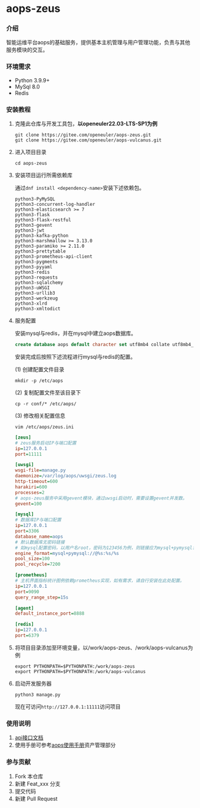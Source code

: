 # aops-zeus

### 介绍
智能运维平台aops的基础服务，提供基本主机管理与用户管理功能，负责与其他服务模块的交互。

### 环境需求
+ Python 3.9.9+
+ MySql 8.0
+ Redis


### 安装教程

1. 克隆此仓库与开发工具包，**以openeuler22.03-LTS-SP1为例**

   ```shell
   git clone https://gitee.com/openeuler/aops-zeus.git
   git clone https://gitee.com/openeuler/aops-vulcanus.git
   ```

2. 进入项目目录

   ```shell
   cd aops-zeus
   ```

3. 安装项目运行所需依赖库

   通过`dnf install <dependency-name>`安装下述依赖包。

   ```shell
   python3-PyMySQL
   python3-concurrent-log-handler
   python3-elasticsearch >= 7    
   python3-flask
   python3-flask-restful
   python3-gevent
   python3-jwt
   python3-kafka-python
   python3-marshmallow >= 3.13.0
   python3-paramiko >= 2.11.0
   python3-prettytable
   python3-prometheus-api-client
   python3-pygments
   python3-pyyaml
   python3-redis
   python3-requests
   python3-sqlalchemy
   python3-uWSGI
   python3-urllib3
   python3-werkzeug
   python3-xlrd
   python3-xmltodict
   ```

4. 服务配置

   安装mysql与redis，并在mysql中建立aops数据库。

   ```sql
   create database aops default character set utf8mb4 collate utf8mb4_bin;
   ```

   安装完成后按照下述流程进行mysql与redis的配置。

   (1) 创建配置文件目录

   ```
   mkdir -p /etc/aops
   ```

   (2) 复制配置文件至该目录下

   ```
   cp -r conf/* /etc/aops/
   ```

   (3) 修改相关配置信息

   ```
   vim /etc/aops/zeus.ini
   ```

   ```ini
   [zeus]
   # zeus服务启动IP与端口配置
   ip=127.0.0.1
   port=11111
   
   [uwsgi]
   wsgi-file=manage.py
   daemonize=/var/log/aops/uwsgi/zeus.log
   http-timeout=600
   harakiri=600
   processes=2
   # aops-zeus服务中采用gevent模块，通过uwsgi启动时，需要设置gevent并发数。
   gevent=100
   
   [mysql]
   # 数据库IP与端口配置
   ip=127.0.0.1
   port=3306
   database_name=aops
   # 默认数据库无密码链接
   # 如mysql配置密码，以用户名root，密码为123456为例，则链接应为mysql+pymysql://root:123456@%s:%s/%s
   engine_format=mysql+pymysql://@%s:%s/%s
   pool_size=100
   pool_recycle=7200
   
   [prometheus]
   # 主机界面指标统计图例依赖prometheus实现，如有需求，请自行安装在此处配置。
   ip=127.0.0.1
   port=9090
   query_range_step=15s
   
   [agent]
   default_instance_port=8888
   
   [redis]
   ip=127.0.0.1
   port=6379
   ```

5. 将项目目录添加至环境变量，以/work/aops-zeus、/work/aops-vulcanus为例

   ```
   export PYTHONPATH=$PYTHONPATH:/work/aops-zeus
   export PYTHONPATH=$PYTHONPATH:/work/aops-vulcanus
   ```

6. 启动开发服务器

   ```
   python3 manage.py
   ```

   现在可访问`http://127.0.0.1:11111`访问项目

### 使用说明

1. [api接口文档](https://gitee.com/openeuler/aops-zeus/blob/master/doc/design/aops-zeus%E6%8E%A5%E5%8F%A3%E6%96%87%E6%A1%A3.yaml)
2. 使用手册可参考[aops使用手册](https://gitee.com/openeuler/docs/blob/stable2-22.03_LTS_SP2/docs/zh/docs/A-Ops/AOps%E6%99%BA%E8%83%BD%E5%AE%9A%E4%BD%8D%E6%A1%86%E6%9E%B6%E4%BD%BF%E7%94%A8%E6%89%8B%E5%86%8C.md)资产管理部分

### 参与贡献

1.  Fork 本仓库
2.  新建 Feat_xxx 分支
3.  提交代码
4.  新建 Pull Request